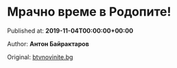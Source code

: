
# Мрачно време в Родопите!

Published at: **2019-11-04T00:00:00+00:00**

Author: **Антон Байрактаров**

Original: [btvnovinite.bg](https://btvnovinite.bg/az-reporterut/priroda/mrachno-vreme-v-rodopite_536780.html)


